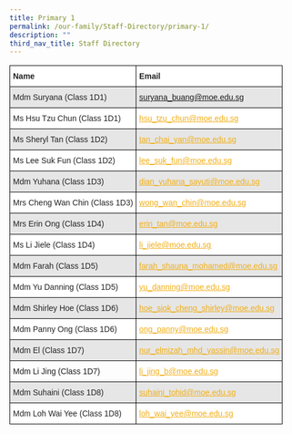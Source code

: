```yaml
---
title: Primary 1
permalink: /our-family/Staff-Directory/primary-1/
description: ""
third_nav_title: Staff Directory
---
```

<style type="text/css">
.tg  {border-collapse:collapse;border-spacing:0;}
.tg td{border-color:black;border-style:solid;border-width:1px;font-family:Arial, sans-serif;font-size:14px;
  overflow:hidden;padding:10px 5px;word-break:normal;}
.tg th{border-color:black;border-style:solid;border-width:1px;font-family:Arial, sans-serif;font-size:14px;
  font-weight:normal;overflow:hidden;padding:10px 5px;word-break:normal;}
.tg .tg-l2bf{background-color:#FFF;color:#222;font-weight:bold;text-align:left;vertical-align:top}
.tg .tg-h5mn{background-color:#E6E6E6;color:#222;text-align:left;vertical-align:middle}
.tg .tg-y5j8{background-color:#FFF;color:#F1AE16;text-align:left;text-decoration:underline;vertical-align:top}
.tg .tg-al0j{background-color:#E6E6E6;color:#F1AE16;text-align:left;text-decoration:underline;vertical-align:top}
.tg .tg-1ppo{background-color:#FFF;color:#222;text-align:left;vertical-align:middle}
</style>
<table class="tg">
<thead>
  <tr>
    <th class="tg-l2bf"><span style="font-weight:bold">Name</span></th>
    <th class="tg-l2bf"><span style="font-weight:bold">Email</span></th>
  </tr>
</thead>
<tbody>
  <tr>
    <td class="tg-h5mn">Mdm Suryana (Class 1D1)</td>
    <td class="tg-al0j"><a href="mailto:suryana_buang@moe.edu.sg"><span style="text-decoration:underline;color:#F1AE16;background-color:transparent"></span>suryana_buang@moe.edu.sg</a></td>
  </tr>
  <tr>
    <td class="tg-1ppo">Ms Hsu Tzu Chun (Class 1D1)</td>
    <td class="tg-y5j8"><a href="mailto:hsu_tzu_chun@moe.edu.sg"><span style="text-decoration:underline;color:#F1AE16;background-color:transparent">hsu_tzu_chun@moe.edu.sg</span></a></td>
  </tr>
  <tr>
    <td class="tg-h5mn">Ms Sheryl Tan (Class 1D2)</td>
    <td class="tg-al0j"><a href="mailto:tan_chai_yan@moe.edu.sg"><span style="text-decoration:underline;color:#F1AE16;background-color:transparent">tan_chai_yan@moe.edu.sg</span></a></td>
  </tr>
  <tr>
    <td class="tg-1ppo">Ms Lee Suk Fun (Class 1D2)</td>
    <td class="tg-y5j8"><a href="mailto:lee_suk_fun@moe.edu.sg"><span style="text-decoration:underline;color:#F1AE16;background-color:transparent">lee_suk_fun@moe.edu.sg</span></a></td>
  </tr>
  <tr>
    <td class="tg-h5mn">Mdm Yuhana (Class 1D3)</td>
    <td class="tg-al0j"><a href="mailto:dian_yuhana_sayuti@moe.edu.sg"><span style="text-decoration:underline;color:#F1AE16;background-color:transparent">dian_yuhana_sayuti@moe.edu.sg</span></a></td>
  </tr>
  <tr>
    <td class="tg-1ppo">Mrs Cheng Wan Chin (Class 1D3)</td>
    <td class="tg-y5j8"><a href="mailto:wong_wan_chin@moe.edu.sg"><span style="text-decoration:underline;color:#F1AE16;background-color:transparent">wong_wan_chin@moe.edu.sg</span></a></td>
  </tr>
  <tr>
    <td class="tg-h5mn">Mrs Erin Ong (Class 1D4)</td>
    <td class="tg-al0j"><a href="mailto:erin_tan@moe.edu.sg"><span style="text-decoration:underline;color:#F1AE16;background-color:transparent">erin_tan@moe.edu.sg</span></a></td>
  </tr>
  <tr>
    <td class="tg-1ppo">Ms Li Jiele (Class 1D4)</td>
    <td class="tg-y5j8"><a href="mailto:li_jiele@moe.edu.sg"><span style="text-decoration:underline;color:#F1AE16;background-color:transparent">li_jiele@moe.edu.sg</span></a></td>
  </tr>
  <tr>
    <td class="tg-h5mn">Mdm Farah (Class 1D5)</td>
    <td class="tg-al0j"><a href="mailto:farah_shauna_mohamed@moe.edu.sg"><span style="text-decoration:underline;color:#F1AE16;background-color:transparent">farah_shauna_mohamed@moe.edu.sg</span></a></td>
  </tr>
  <tr>
    <td class="tg-1ppo">Mdm Yu Danning (Class 1D5)</td>
    <td class="tg-y5j8"><a href="mailto:yu_danning@moe.edu.sg"><span style="text-decoration:underline;color:#F1AE16;background-color:transparent">yu_danning@moe.edu.sg</span></a></td>
  </tr>
  <tr>
    <td class="tg-h5mn">Mdm Shirley Hoe (Class 1D6)</td>
    <td class="tg-al0j"><a href="mailto:hoe_siok_cheng_shirley@moe.edu.sg"><span style="text-decoration:underline;color:#F1AE16;background-color:transparent">hoe_siok_cheng_shirley@moe.edu.sg</span></a></td>
  </tr>
  <tr>
    <td class="tg-1ppo">Mdm Panny Ong (Class 1D6)</td>
    <td class="tg-y5j8"><a href="mailto:ong_panny@moe.edu.sg"><span style="text-decoration:underline;color:#F1AE16;background-color:transparent">ong_panny@moe.edu.sg</span></a></td>
  </tr>
    <tr>
    <td class="tg-h5mn">Mdm El (Class 1D7)</td>
    <td class="tg-al0j"><a href="mailto:nur_elmizah_mhd_yassin@moe.edu.sg"><span style="text-decoration:underline;color:#F1AE16;background-color:transparent">nur_elmizah_mhd_yassin@moe.edu.sg</span></a></td>
  </tr>
  <tr>
    <td class="tg-1pp">Mdm Li Jing (Class 1D7)</td>
    <td class="tg-y5j8"><a href="mailto:li_jing_b@moe.edu.sg"><span style="text-decoration:underline;color:#F1AE16;background-color:transparent">li_jing_b@moe.edu.sg</span></a></td>
  </tr>
  <tr>
    <td class="tg-h5mn">Mdm Suhaini (Class 1D8)</td>
    <td class="tg-al0j"><a href="mailto:suhaini_tohid@moe.edu.sg"><span style="text-decoration:underline;color:#F1AE16;background-color:transparent">suhaini_tohid@moe.edu.sg</span></a></td>
  </tr>
	<tr>
    <td class="tg-1ppo">Mdm Loh Wai Yee (Class 1D8)</td>
    <td class="tg-y5j8"><a href="mailto:loh_wai_yee@moe.edu.sg"><span style="text-decoration:underline;color:#F1AE16;background-color:transparent">loh_wai_yee@moe.edu.sg</span></a></td>
  </tr>
</tbody>
</table>